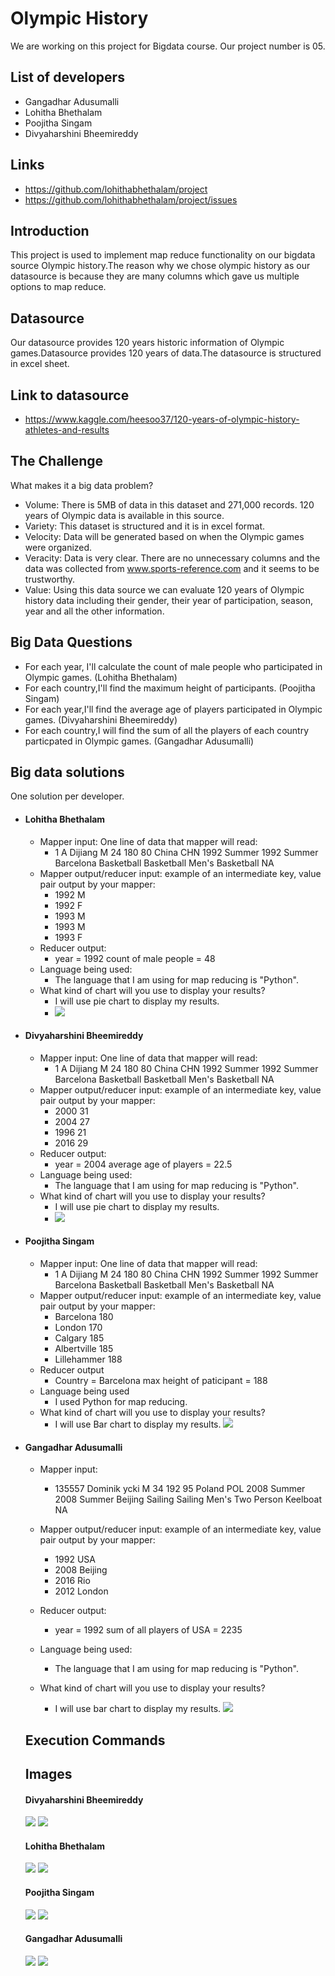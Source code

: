 # Olympic History
We are working on this project for Bigdata course. Our project number is 05. 
## List of developers
- Gangadhar Adusumalli
- Lohitha Bhethalam
- Poojitha Singam
- Divyaharshini Bheemireddy
## Links
- https://github.com/lohithabhethalam/project
- https://github.com/lohithabhethalam/project/issues
## Introduction
This project is used to implement map reduce functionality on our bigdata source Olympic history.The reason why we chose olympic history as our datasource is because they are many columns which gave us multiple options to map reduce.
## Datasource
Our datasource provides 120 years historic information of Olympic games.Datasource provides 120 years of data.The datasource is structured in excel sheet. 
## Link to datasource
- https://www.kaggle.com/heesoo37/120-years-of-olympic-history-athletes-and-results
## The Challenge
What makes it a big data problem? 
- Volume: There is 5MB of data in this dataset and 271,000 records. 120 years of Olympic data is available in this source.
- Variety: This dataset is structured and it is in excel format.
- Velocity: Data will be generated based on when the Olympic games were organized.  
- Veracity: Data is very clear. There are no unnecessary columns and the data was collected from www.sports-reference.com and it seems to be trustworthy.
- Value: Using this data source we can evaluate 120 years of Olympic history data including their gender, their year of participation, season, year and all the other information.
## Big Data Questions
- For each year, I'll calculate the count of male people who participated in Olympic games. (Lohitha Bhethalam)
- For each country,I'll find the maximum height of participants. (Poojitha Singam) 
- For each year,I'll find the average age of players participated in Olympic games. (Divyaharshini Bheemireddy)
- For each country,I will find the sum of all the players of each country particpated in Olympic games. (Gangadhar Adusumalli)

## Big data solutions
 One solution per developer.
- #### Lohitha Bhethalam
  * Mapper input: One line of data that mapper will read:
      * 1	A Dijiang	M	24	180	80	China	CHN	1992 Summer	1992	Summer	Barcelona	Basketball	Basketball Men's Basketball	NA
  * Mapper output/reducer input: example of an intermediate key, value pair output by your mapper:
     * 1992 M
     * 1992 F
     * 1993 M
     * 1993 M
     * 1993 F
  * Reducer output:
    *  year = 1992 count of male people = 48
  * Language being used:
    * The language that I am using for map reducing is "Python".
  * What kind of chart will you use to display your results? 
    * I will use pie chart to display my results.
    * ![](https://github.com/lohithabhethalam/OlympicHistory-Mapreduce/blob/master/images/malecount_chart.PNG)
- #### Divyaharshini Bheemireddy
  * Mapper input: One line of data that mapper will read:
      * 1	A Dijiang	M	24	180	80	China	CHN	1992 Summer	1992	Summer	Barcelona	Basketball	Basketball Men's Basketball	NA
  * Mapper output/reducer input: example of an intermediate key, value pair output by your mapper:
      * 2000 31
      * 2004 27
      * 1996 21
      * 2016 29
  * Reducer output:
      * year = 2004 average age of players = 22.5 
  * Language being used:
    * The language that I am using for map reducing is "Python".
  * What kind of chart will you use to display your results? 
    * I will use pie chart to display my results.  
    * ![](https://github.com/lohithabhethalam/OlympicHistory-Mapreduce/blob/master/images/avgageyear_chart.png)
- #### Poojitha Singam
  * Mapper input: One line of data that mapper will read:
      * 1	A Dijiang	M	24	180	80	China	CHN	1992 Summer	1992	Summer	Barcelona	Basketball	Basketball Men's Basketball	NA
  * Mapper output/reducer input: example of an intermediate key, value pair output by your mapper:
     * Barcelona 180
     * London 170
     * Calgary 185
     * Albertville 185
     * Lillehammer 188
  * Reducer output
    *  Country = Barcelona max height of paticipant = 188
  * Language being used
    * I used Python for map reducing.
  * What kind of chart will you use to display your results? 
    * I will use Bar chart to display my results.
    ![](https://github.com/lohithabhethalam/OlympicHistory-Mapreduce/blob/master/images/Capture.PNG)
 
- #### Gangadhar Adusumalli
  * Mapper input:
    * 135557	Dominik ycki	M	34	192	95	Poland	POL	2008 Summer	2008	Summer	Beijing	Sailing	Sailing Men's Two Person Keelboat	NA
      
  * Mapper output/reducer input: example of an intermediate key, value pair output by your mapper:
     * 1992 USA 
     * 2008 Beijing 
     * 2016 Rio
     * 2012 London  
    
  * Reducer output:
    *  year = 1992 sum of all players of USA = 2235
  * Language being used:
    * The language that I am using for map reducing is "Python".
  * What kind of chart will you use to display your results? 
    * I will use bar chart to display my results.
    ![](https://github.com/lohithabhethalam/OlympicHistory-Mapreduce/blob/master/images/barchart_sumofAtheltes_country.PNG)
  ## Execution Commands
     
  ## Images
    #### Divyaharshini Bheemireddy
    ![](https://github.com/lohithabhethalam/OlympicHistory-Mapreduce/blob/master/images/avgageyear_mapper.png)
    ![](https://github.com/lohithabhethalam/OlympicHistory-Mapreduce/blob/master/images/avgageyear_reducer.png)
    #### Lohitha Bhethalam
    ![](https://github.com/lohithabhethalam/OlympicHistory-Mapreduce/blob/master/images/malecount_year_mapperoutput.png)
    ![](https://github.com/lohithabhethalam/OlympicHistory-Mapreduce/blob/master/images/malecount_year_reduceroutput.png)
    #### Poojitha Singam
    ![](https://github.com/lohithabhethalam/OlympicHistory-Mapreduce/blob/master/images/maxheight_mapperoutput.png)
    ![](https://github.com/lohithabhethalam/OlympicHistory-Mapreduce/blob/master/images/maxheight_reduceroutput.png)
    #### Gangadhar Adusumalli
    ![](https://github.com/lohithabhethalam/OlympicHistory-Mapreduce/blob/master/images/sumofAtheltes_country_mapperOutput.png)
    ![](https://github.com/lohithabhethalam/OlympicHistory-Mapreduce/blob/master/images/sumofAtheltes_country_reducerOutput.png)
    
